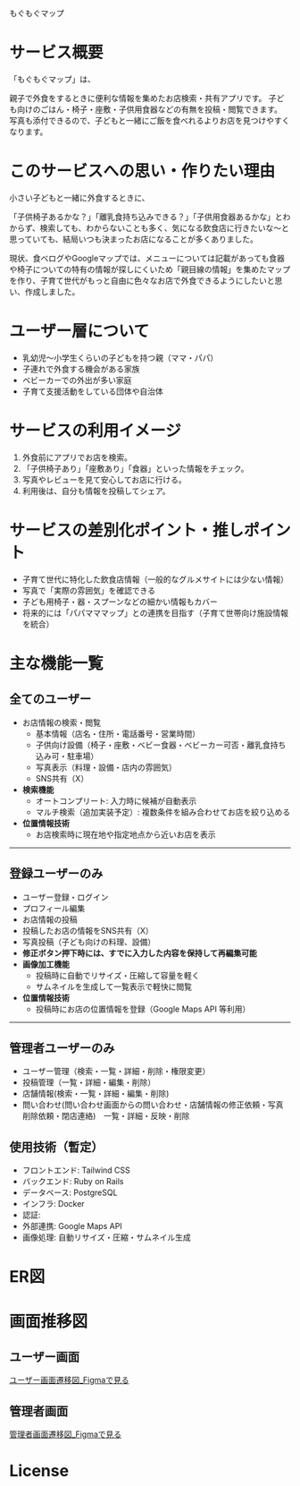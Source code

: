 もぐもぐマップ

# **サービス概要**

「もぐもぐマップ」は、

親子で外食をするときに便利な情報を集めたお店検索・共有アプリです。
子ども向けのごはん・椅子・座敷・子供用食器などの有無を投稿・閲覧できます。
写真も添付できるので、子どもと一緒にご飯を食べれるよりお店を見つけやすくなります。

# **このサービスへの思い・作りたい理由**

小さい子どもと一緒に外食するときに、

「子供椅子あるかな？」「離乳食持ち込みできる？」「子供用食器あるかな」とわからず、検索しても、わからないことも多く、気になる飲食店に行きたいな〜と思っていても、結局いつも決まったお店になることが多くありました。

現状、食べログやGoogleマップでは、メニューについては記載があっても食器や椅子についての特有の情報が探しにくいため「親目線の情報」を集めたマップを作り、子育て世代がもっと自由に色々なお店で外食できるようにしたいと思い、作成しました。

# **ユーザー層について**

- 乳幼児〜小学生くらいの子どもを持つ親（ママ・パパ）
- 子連れで外食する機会がある家族
- ベビーカーでの外出が多い家庭
- 子育て支援活動をしている団体や自治体

# **サービスの利用イメージ**

1. 外食前にアプリでお店を検索。
2. 「子供椅子あり」「座敷あり」「食器」といった情報をチェック。
3. 写真やレビューを見て安心してお店に行ける。
4. 利用後は、自分も情報を投稿してシェア。

# **サービスの差別化ポイント・推しポイント**

- 子育て世代に特化した飲食店情報（一般的なグルメサイトには少ない情報）
- 写真で「実際の雰囲気」を確認できる
- 子ども用椅子・器・スプーンなどの細かい情報もカバー
- 将来的には「パパマママップ」との連携を目指す（子育て世帯向け施設情報を統合）

# **主な機能一覧**

## 全てのユーザー
- お店情報の検索・閲覧
  - 基本情報（店名・住所・電話番号・営業時間）
  - 子供向け設備（椅子・座敷・ベビー食器・ベビーカー可否・離乳食持ち込み可・駐車場）
  - 写真表示（料理・設備・店内の雰囲気）
  - SNS共有（X）
- **検索機能**
    - オートコンプリート: 入力時に候補が自動表示
    - マルチ検索（追加実装予定）: 複数条件を組み合わせてお店を絞り込める
- **位置情報技術**
    - お店検索時に現在地や指定地点から近いお店を表示

---

## 登録ユーザーのみ
- ユーザー登録・ログイン
- プロフィール編集
- お店情報の投稿
- 投稿したお店の情報をSNS共有（X）
- 写真投稿（子ども向けの料理、設備）
- **修正ボタン押下時には、すでに入力した内容を保持して再編集可能**
- **画像加工機能**
  - 投稿時に自動でリサイズ・圧縮して容量を軽く
  - サムネイルを生成して一覧表示で軽快に閲覧
- **位置情報技術**
  - 投稿時にお店の位置情報を登録（Google Maps API 等利用）

---

## 管理者ユーザーのみ
- ユーザー管理（検索・一覧・詳細・削除・権限変更）
- 投稿管理（一覧・詳細・編集・削除）
- 店舗情報(検索・一覧・詳細・編集・削除)
- 問い合わせ(問い合わせ画面からの問い合わせ・店舗情報の修正依頼・写真削除依頼・閉店連絡)　一覧・詳細・反映・削除

## **使用技術（暫定）**

- フロントエンド: Tailwind CSS
- バックエンド: Ruby on Rails
- データベース: PostgreSQL
- インフラ: Docker
- 認証:
- 外部連携: Google Maps API
- 画像処理: 自動リサイズ・圧縮・サムネイル生成

# **ER図**

# 画面推移図

## ユーザー画面
[ユーザー画面遷移図_Figmaで見る](https://www.figma.com/design/UcmyXUN82WLSQkmkqvZ8d1/%E5%8D%92%E6%A5%AD%E5%88%B6%E4%BD%9Cweb%E3%82%A2%E3%83%97%E3%83%AA?node-id=0-1&t=T8RHx1dkfPj76QyI-1)

## 管理者画面
[管理者画面遷移図_Figmaで見る](https://www.figma.com/design/JX23keM41NV0rij0IurKm6/%E5%8D%92%E5%88%B6%E7%AE%A1%E7%90%86%E8%80%85%E7%94%BB%E9%9D%A2?node-id=0-1&t=Sb1qts1EYNQPjTpo-1)

# **License**